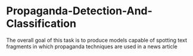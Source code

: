 # Propaganda-Detection-And-Classification
The overall goal of this task is to produce models capable of spotting text fragments in which propaganda techniques are used in a news article

